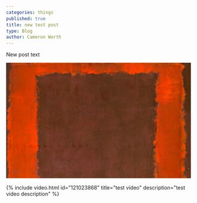 ```yaml
---
categories: things
published: true
title: new test post
type: Blog
author: Cameron Worth
---
```


New post text 

![the alt](/img/rothko.jpg)

{% include video.html id="121023868" title="test video" description="test video description" %}